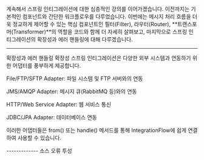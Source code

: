 계속해서 스프링 인티그레이션에 대한 심층적인 강의를 이어가겠습니다. 이전까지는 기본적인 컴포넌트와 간단한 워크플로우를 다루었습니다. 이번에는 메시지 처리 흐름을 더욱 정교하게 제어할 수 있는 핵심 컴포넌트인 필터(Filter), 라우터(Router), **트랜스포머(Transformer)**의 역할을 코드와 함께 더 자세히 살펴보고, 마지막으로 스프링 인티그레이션의 확장성과 에러 핸들링에 대해 다루겠습니다.  

---

확장성과 에러 핸들링
확장성
스프링 인티그레이션은 다양한 외부 시스템과 연동하기 위한 어댑터를 풍부하게 제공합니다.

File/FTP/SFTP Adapter: 파일 시스템 및 FTP 서버와의 연동

JMS/AMQP Adapter: 메시지 큐(RabbitMQ 등)와의 연동

HTTP/Web Service Adapter: 웹 서비스 통신

JDBC/JPA Adapter: 데이터베이스 연동

이러한 어댑터들은 from() 또는 handle() 메서드를 통해 IntegrationFlow에 쉽게 연결하여 사용할 수 있습니다.

------------- 소스 오류 투성
